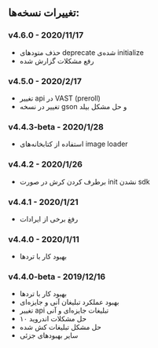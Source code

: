 ## تغییرات نسخه‌ها:


### v4.6.0 - 2020/11/17
* حذف متودهای deprecate شده‌ی initialize
* رفع مشکلات گزارش شده

### v4.5.0 - 2020/2/17
* تغییر api در VAST (preroll)
* تغییر در نسخه gson و حل مشکل بیلد

### v4.4.3-beta - 2020/1/28
* استفاده از کتابخانه‌های image loader

### v4.4.2 - 2020/1/26
* برطرف کردن کرش در صورت init نشدن sdk

### v4.4.1 - 2020/1/21
* رفغ برخی از ایرادات

### v4.4.0 - 2020/1/11
* بهبود کار با تردها

### v4.4.0-beta - 2019/12/16
* بهبود کار با تردها
* بهبود عملکرد تبلیغان آنی و جایزه‌ای
* تغییر api تبلیغات جایزه‌ای و آنی
* حل مشکلات اندروید ۱۰
* حل مشکل تبلیغات کش شده
* سایر بهبودهای جزئی
